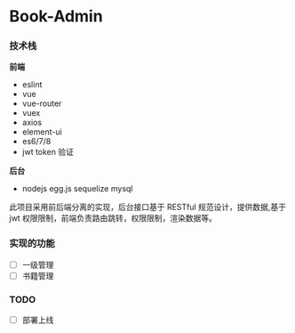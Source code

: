 # Book-Admin
### 技术栈

**前端**

- eslint
- vue
- vue-router
- vuex
- axios
- element-ui
- es6/7/8
- jwt token 验证

**后台**

- nodejs egg.js sequelize mysql

此项目采用前后端分离的实现，后台接口基于 RESTful 规范设计，提供数据,基于 jwt 权限限制，前端负责路由跳转，权限限制，渲染数据等。

### 实现的功能

- [ ] 一级管理
- [ ] 书籍管理

### TODO

- [ ] 部署上线

